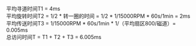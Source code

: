 平均寻道时间T1 = 4ms <br/>
平均旋转时间T2 = 1/2 * 转一圈的时间 = 1/2 * 1/15000RPM * 60s/1min = 2ms <br/>
平均传送时间T3 = 1/15000RPM * 60s/1min * 1/（平均扇区800/磁道）= 0.005ms <br/>
总访问时间T = T1 + T2 + T3 = 6.005ms<br/>